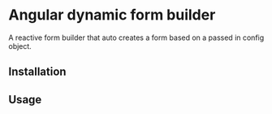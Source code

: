 # Angular dynamic form builder
A reactive form builder that auto creates a form based on a passed in config object.

## Installation

## Usage
